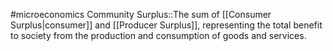 #microeconomics 
Community Surplus::The sum of [[Consumer Surplus|consumer]] and [[Producer Surplus]], representing the total benefit to society from the production and consumption of goods and services.